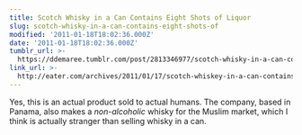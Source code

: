 ```yaml
---
title: Scotch Whisky in a Can Contains Eight Shots of Liquor
slug: scotch-whisky-in-a-can-contains-eight-shots-of
modified: '2011-01-18T18:02:36.000Z'
date: '2011-01-18T18:02:36.000Z'
tumblr_url: >-
  https://ddemaree.tumblr.com/post/2813346977/scotch-whisky-in-a-can-contains-eight-shots-of
link_url: >-
  http://eater.com/archives/2011/01/17/scotch-whiskey-in-a-can-contains-eight-shots-of-whiskey.php
---
```

Yes, this is an actual product sold to actual humans. The company, based in Panama, also makes a _non-alcoholic_ whisky for the Muslim market, which I think is actually stranger than selling whisky in a can.

